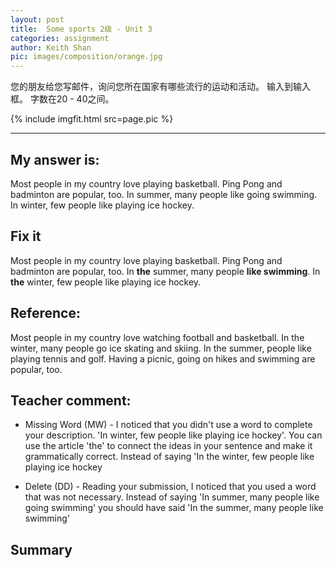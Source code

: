 ```yaml
---
layout: post
title:  Some sports 2级 - Unit 3
categories: assignment
author: Keith Shan
pic: images/composition/orange.jpg
---
```


您的朋友给您写邮件，询问您所在国家有哪些流行的运动和活动。 输入到输入框。 字数在20 - 40之间。
<!--more-->


{% include imgfit.html src=page.pic %}

---

## My answer is:

Most people in my country love playing basketball. Ping Pong and badminton are popular, too. 
In summer, many people like going swimming. In winter, few people like playing ice hockey.  

## Fix it
Most people in my country love playing basketball. Ping Pong and badminton are popular, too. 
In **the** summer, many people **like  swimming**. In **the** winter, few people like playing ice hockey. 

## Reference:

Most people in my country love watching football and basketball. In the winter, many people go ice skating and skiing. 
In the summer, people like playing tennis and golf. Having a picnic, going on hikes and swimming are popular, too.

## Teacher comment:

- Missing Word (MW) - I noticed that you didn't use a word to complete your description. 
'In winter, few people like playing ice hockey'. You can use the article 'the' to connect the 
ideas in your sentence and make it grammatically correct. Instead of saying 'In the winter, few people like playing ice hockey 

- Delete (DD) - Reading your submission, I noticed that you used a word that was not necessary. 
Instead of saying 'In summer, many people like going swimming' you should have said 'In the summer, many people like swimming'

## Summary




